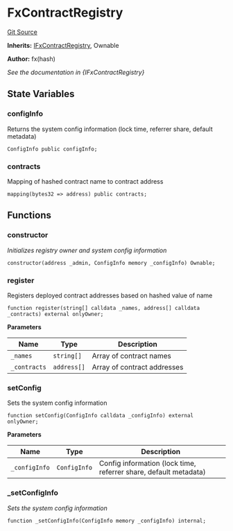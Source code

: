 # FxContractRegistry
[Git Source](https://github.com/fxhash/fxhash-evm-contracts/blob/22e6538fd4576a4eee62705cd3e376e2623a19b3/src/registries/FxContractRegistry.sol)

**Inherits:**
[IFxContractRegistry](/src/interfaces/IFxContractRegistry.sol/interface.IFxContractRegistry.md), Ownable

**Author:**
fx(hash)

*See the documentation in {IFxContractRegistry}*


## State Variables
### configInfo
Returns the system config information (lock time, referrer share, default metadata)


```solidity
ConfigInfo public configInfo;
```


### contracts
Mapping of hashed contract name to contract address


```solidity
mapping(bytes32 => address) public contracts;
```


## Functions
### constructor

*Initializes registry owner and system config information*


```solidity
constructor(address _admin, ConfigInfo memory _configInfo) Ownable;
```

### register

Registers deployed contract addresses based on hashed value of name


```solidity
function register(string[] calldata _names, address[] calldata _contracts) external onlyOwner;
```
**Parameters**

|Name|Type|Description|
|----|----|-----------|
|`_names`|`string[]`|Array of contract names|
|`_contracts`|`address[]`|Array of contract addresses|


### setConfig

Sets the system config information


```solidity
function setConfig(ConfigInfo calldata _configInfo) external onlyOwner;
```
**Parameters**

|Name|Type|Description|
|----|----|-----------|
|`_configInfo`|`ConfigInfo`|Config information (lock time, referrer share, default metadata)|


### _setConfigInfo

*Sets the system config information*


```solidity
function _setConfigInfo(ConfigInfo memory _configInfo) internal;
```

